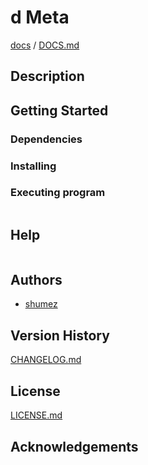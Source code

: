 <!--
@Author: shumez
@Date:   2018-05-23 13:54:05
@Project: proj
@Filename: README.md
@Last modified by:   shumez
@Last modified time: 2018-05-24 13:36:84
-->


# d Meta


[docs] / [DOCS.md]


## Description


## Getting Started



### Dependencies



### Installing



### Executing program

```
```

## Help

```
```

## Authors

* [shumez]

## Version History

[CHANGELOG.md]

## License

[LICENSE.md]


## Acknowledgements


<!-- ------------------------------- -->
[shumez]: shumez
[DOCS.md]: docs/DOCS.md
[docs]: docs/
[CHANGELOG.md]: CHANGELOG.md
[LICENSE.md]: LICENSE.md
